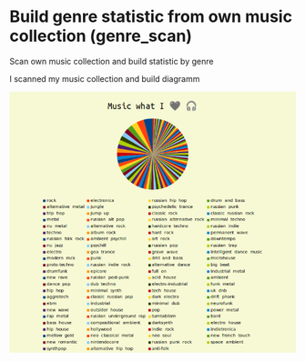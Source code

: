 # Build genre statistic from own music collection (genre_scan)
Scan own music collection and build statistic by genre

I scanned my music collection and build diagramm

![my favorite genres pie](https://github.com/ta0ma0/genre_scan/blob/main/genre_image.png)
